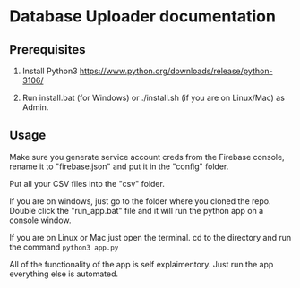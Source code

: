 ﻿
# Database Uploader documentation
## Prerequisites
1. Install Python3 https://www.python.org/downloads/release/python-3106/

2. Run install.bat (for Windows) or ./install.sh (if you are on Linux/Mac) as Admin.

## Usage
Make  sure you generate service account creds from the Firebase console, rename it to "firebase.json" and put it in the "config" folder.

Put all your CSV files into the "csv" folder.


If you are on windows, just go to the folder where you cloned the repo. Double click the "run_app.bat" file and it will run the python app on a console window.

If you are on Linux or Mac just open the terminal. cd to the directory and run the command ``python3 app.py``

All of the functionality of the app is self explaimentory. Just run the app everything else is automated. 
